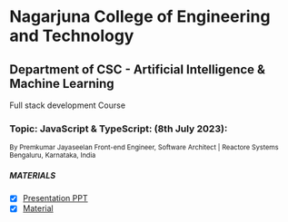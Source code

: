 # Nagarjuna College of Engineering and Technology

## Department of CSC - Artificial Intelligence & Machine Learning

Full stack development Course

### Topic: JavaScript & TypeScript: (8th July 2023): 
<sub>By Premkumar Jayaseelan Front-end Engineer, Software Architect | Reactore Systems Bengaluru, Karnataka, India</sub>

##### MATERIALS
- [x] [Presentation PPT](https://github.com/jpremkumar/ncet/blob/main/javascript/JavaScript.pptx)
- [x] [Material](https://github.com/jpremkumar/ncet/tree/main/javascript/code)
